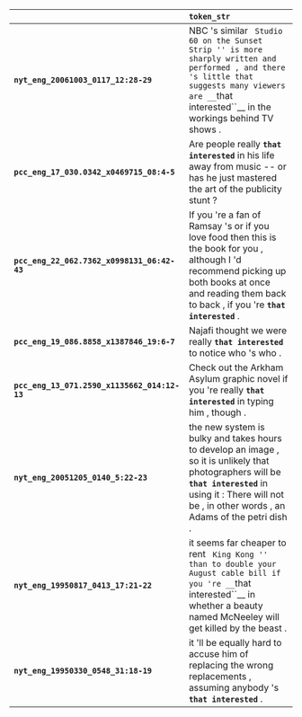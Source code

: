 |                                              | `token_str`                                                                                                                                                                                                        |
|:---------------------------------------------|:-------------------------------------------------------------------------------------------------------------------------------------------------------------------------------------------------------------------|
| **`nyt_eng_20061003_0117_12:28-29`**         | NBC 's similar `` Studio 60 on the Sunset Strip '' is more sharply written and performed , and there 's little that suggests many viewers are __``that interested``__ in the workings behind TV shows .            |
| **`pcc_eng_17_030.0342_x0469715_08:4-5`**    | Are people really __``that interested``__ in his life away from music -- or has he just mastered the art of the publicity stunt ?                                                                                  |
| **`pcc_eng_22_062.7362_x0998131_06:42-43`**  | If you 're a fan of Ramsay 's or if you love food then this is the book for you , although I 'd recommend picking up both books at once and reading them back to back , if you 're __``that interested``__ .       |
| **`pcc_eng_19_086.8858_x1387846_19:6-7`**    | Najafi thought we were really __``that interested``__ to notice who 's who .                                                                                                                                       |
| **`pcc_eng_13_071.2590_x1135662_014:12-13`** | Check out the Arkham Asylum graphic novel if you 're really __``that interested``__ in typing him , though .                                                                                                       |
| **`nyt_eng_20051205_0140_5:22-23`**          | the new system is bulky and takes hours to develop an image , so it is unlikely that photographers will be __``that interested``__ in using it : There will not be , in other words , an Adams of the petri dish . |
| **`nyt_eng_19950817_0413_17:21-22`**         | it seems far cheaper to rent `` King Kong '' than to double your August cable bill if you 're __``that interested``__ in whether a beauty named McNeeley will get killed by the beast .                            |
| **`nyt_eng_19950330_0548_31:18-19`**         | it 'll be equally hard to accuse him of replacing the wrong replacements , assuming anybody 's __``that interested``__ .                                                                                           |